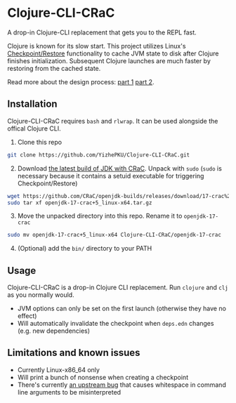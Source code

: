 # Clojure-CLI-CRaC

A drop-in Clojure-CLI replacement that gets you to the REPL fast.

Clojure is known for its slow start. This project utilizes Linux's [Checkpoint/Restore](https://criu.org) functionality to cache JVM state to disk after Clojure finishes initialization. Subsequent Clojure launches are much faster by restoring from the cached state.

Read more about the design process: [part 1](https://yizhepku.github.io/clojure-crac/) [part 2](https://yizhepku.github.io/clojure-crac-part2/).

## Installation

Clojure-CLI-CRaC requires `bash` and `rlwrap`. It can be used alongside the offical Clojure CLI.

1. Clone this repo

```bash
git clone https://github.com/YizhePKU/Clojure-CLI-CRaC.git
```

2. Download [the latest build of JDK with CRaC](https://github.com/CRaC/openjdk-builds/releases). Unpack with `sudo` (`sudo` is necessary because it contains a setuid executable for triggering Checkpoint/Restore)

```bash
wget https://github.com/CRaC/openjdk-builds/releases/download/17-crac%2B5/openjdk-17-crac+5_linux-x64.tar.gz
sudo tar xf openjdk-17-crac+5_linux-x64.tar.gz
```

3. Move the unpacked directory into this repo. Rename it to `openjdk-17-crac`

```bash
sudo mv openjdk-17-crac+5_linux-x64 Clojure-CLI-CRaC/openjdk-17-crac
```

4. (Optional) add the `bin/` directory to your PATH

## Usage

Clojure-CLI-CRaC is a drop-in Clojure CLI replacement. Run `clojure` and `clj` as you normally would.

* JVM options can only be set on the first launch (otherwise they have no effect)
* Will automatically invalidate the checkpoint when `deps.edn` changes (e.g. new dependencies)

## Limitations and known issues

* Currently Linux-x86_64 only
* Will print a bunch of nonsense when creating a checkpoint
* There's currently [an upstream bug](https://mail.openjdk.org/pipermail/crac-dev/2023-August/001391.html) that causes whitespace in command line arguments to be misinterpreted
